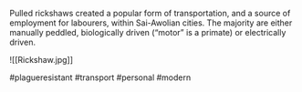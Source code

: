 Pulled rickshaws created a popular form of transportation, and a source of employment for  labourers, within Sai-Awolian cities. The majority are either manually peddled, biologically driven (“motor” is a primate) or electrically driven.

![[Rickshaw.jpg]]

#plagueresistant #transport #personal #modern